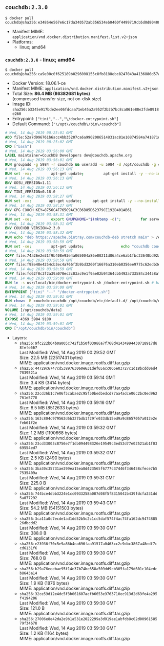 ## `couchdb:2.3.0`

```console
$ docker pull couchdb@sha256:e34864e567e6c17da340572ab356534eb0460f4499719cb5d0d8040806582aa7
```

-	Manifest MIME: `application/vnd.docker.distribution.manifest.list.v2+json`
-	Platforms:
	-	linux; amd64

### `couchdb:2.3.0` - linux; amd64

```console
$ docker pull couchdb@sha256:ca9e00c0f625189b0296008155c8fb8188ebc8247043a4136880d57a9a110d88
```

-	Docker Version: 18.06.1-ce
-	Manifest MIME: `application/vnd.docker.distribution.manifest.v2+json`
-	Total Size: **86.4 MB (86382681 bytes)**  
	(compressed transfer size, not on-disk size)
-	Image ID: `sha256:b3345e917bde2ee06fdcaa71eb45a2a952f2b2b7bc8ca861e88e2fde8918e260`
-	Entrypoint: `["tini","--","\/docker-entrypoint.sh"]`
-	Default Command: `["\/opt\/couchdb\/bin\/couchdb"]`

```dockerfile
# Wed, 14 Aug 2019 00:25:01 GMT
ADD file:52a7d996761b6acc4bb35207ca6a9902086514831ac81e10874584a741871d22 in / 
# Wed, 14 Aug 2019 00:25:02 GMT
CMD ["bash"]
# Wed, 14 Aug 2019 03:56:00 GMT
LABEL maintainer=CouchDB Developers dev@couchdb.apache.org
# Wed, 14 Aug 2019 03:56:01 GMT
RUN groupadd -g 5984 -r couchdb && useradd -u 5984 -d /opt/couchdb -g couchdb couchdb
# Wed, 14 Aug 2019 03:56:13 GMT
RUN set -ex;         apt-get update;         apt-get install -y --no-install-recommends                 apt-transport-https                 ca-certificates                 dirmngr                 gnupg         ;         rm -rf /var/lib/apt/lists/*
# Wed, 14 Aug 2019 03:56:13 GMT
ENV GOSU_VERSION=1.11
# Wed, 14 Aug 2019 03:56:13 GMT
ENV TINI_VERSION=0.18.0
# Wed, 14 Aug 2019 03:58:27 GMT
RUN set -ex; 		apt-get update; 	apt-get install -y --no-install-recommends wget; 	rm -rf /var/lib/apt/lists/*; 		dpkgArch="$(dpkg --print-architecture | awk -F- '{ print $NF }')"; 		wget -O /usr/local/bin/gosu "https://github.com/tianon/gosu/releases/download/${GOSU_VERSION}/gosu-$dpkgArch"; 	wget -O /usr/local/bin/gosu.asc "https://github.com/tianon/gosu/releases/download/$GOSU_VERSION/gosu-$dpkgArch.asc"; 	export GNUPGHOME="$(mktemp -d)";         for server in $(shuf -e pgpkeys.mit.edu             ha.pool.sks-keyservers.net             hkp://p80.pool.sks-keyservers.net:80             pgp.mit.edu) ; do         gpg --batch --keyserver $server --recv-keys B42F6819007F00F88E364FD4036A9C25BF357DD4 && break || : ;         done; 	gpg --batch --verify /usr/local/bin/gosu.asc /usr/local/bin/gosu; 	rm -rf "$GNUPGHOME" /usr/local/bin/gosu.asc; 	chmod +x /usr/local/bin/gosu; 	gosu nobody true;     	wget -O /usr/local/bin/tini "https://github.com/krallin/tini/releases/download/v${TINI_VERSION}/tini-$dpkgArch"; 	wget -O /usr/local/bin/tini.asc "https://github.com/krallin/tini/releases/download/v${TINI_VERSION}/tini-$dpkgArch.asc"; 	export GNUPGHOME="$(mktemp -d)";         for server in $(shuf -e pgpkeys.mit.edu             ha.pool.sks-keyservers.net             hkp://p80.pool.sks-keyservers.net:80             pgp.mit.edu) ; do         gpg --batch --keyserver $server --recv-keys 595E85A6B1B4779EA4DAAEC70B588DFF0527A9B7 && break || : ;         done; 	gpg --batch --verify /usr/local/bin/tini.asc /usr/local/bin/tini; 	rm -rf "$GNUPGHOME" /usr/local/bin/tini.asc; 	chmod +x /usr/local/bin/tini;         apt-get purge -y --auto-remove wget; 	tini --version
# Wed, 14 Aug 2019 03:58:27 GMT
ENV GPG_COUCH_KEY=8756C4F765C9AC3CB6B85D62379CE192D401AB61
# Wed, 14 Aug 2019 03:58:31 GMT
RUN set -xe;         export GNUPGHOME="$(mktemp -d)";         for server in $(shuf -e pgpkeys.mit.edu             ha.pool.sks-keyservers.net             hkp://p80.pool.sks-keyservers.net:80             pgp.mit.edu) ; do                 gpg --batch --keyserver $server --recv-keys $GPG_COUCH_KEY && break || : ;         done;         gpg --batch --export $GPG_COUCH_KEY > /etc/apt/trusted.gpg.d/couchdb.gpg;         command -v gpgconf && gpgconf --kill all || :;         rm -rf "$GNUPGHOME";         apt-key list
# Wed, 14 Aug 2019 03:58:31 GMT
ENV COUCHDB_VERSION=2.3.0
# Wed, 14 Aug 2019 03:58:32 GMT
RUN echo "deb https://apache.bintray.com/couchdb-deb stretch main" > /etc/apt/sources.list.d/couchdb.list
# Wed, 14 Aug 2019 03:58:59 GMT
RUN set -xe;         apt-get update;                 echo "couchdb couchdb/mode select none" | debconf-set-selections;         DEBIAN_FRONTEND=noninteractive apt-get install -y --allow-downgrades --allow-remove-essential --allow-change-held-packages                 couchdb="$COUCHDB_VERSION"~stretch         ;         rmdir /var/lib/couchdb /var/log/couchdb;         rm /opt/couchdb/data /opt/couchdb/var/log;         mkdir -p /opt/couchdb/data /opt/couchdb/var/log;         chown couchdb:couchdb /opt/couchdb/data /opt/couchdb/var/log;         chmod 777 /opt/couchdb/data /opt/couchdb/var/log;         rm /opt/couchdb/etc/default.d/10-filelog.ini;         rm -rf /var/lib/apt/lists/*
# Wed, 14 Aug 2019 03:58:59 GMT
COPY file:74a26e2e31f9b408e93e4a065004a86e00211d06a4ce6ab1fbc23640bd92a929 in /opt/couchdb/etc/default.d/ 
# Wed, 14 Aug 2019 03:58:59 GMT
COPY file:f98e48e4254cb3ec4a766f3b9bd3260f16676a310eb0356ee9775c62edb3e8f3 in /opt/couchdb/etc/ 
# Wed, 14 Aug 2019 03:58:59 GMT
COPY file:fc62f0c3f2a39a070ec3c03ac9e1f9ae02b94364cb5492a733584c34458af969 in /usr/local/bin 
# Wed, 14 Aug 2019 03:59:00 GMT
RUN ln -s usr/local/bin/docker-entrypoint.sh /docker-entrypoint.sh # backwards compat
# Wed, 14 Aug 2019 03:59:00 GMT
ENTRYPOINT ["tini" "--" "/docker-entrypoint.sh"]
# Wed, 14 Aug 2019 03:59:01 GMT
RUN chown -R couchdb:couchdb /opt/couchdb/etc/default.d/ /opt/couchdb/etc/vm.args
# Wed, 14 Aug 2019 03:59:01 GMT
VOLUME [/opt/couchdb/data]
# Wed, 14 Aug 2019 03:59:01 GMT
EXPOSE 4369 5984 9100
# Wed, 14 Aug 2019 03:59:01 GMT
CMD ["/opt/couchdb/bin/couchdb"]
```

-	Layers:
	-	`sha256:9fc222b64b0a005c742f1b50f03986a7f768d41434994430718917d88fefe567`  
		Last Modified: Wed, 14 Aug 2019 00:29:52 GMT  
		Size: 22.5 MB (22517431 bytes)  
		MIME: application/vnd.docker.image.rootfs.diff.tar.gzip
	-	`sha256:44729c6747cd5389763060e631def65acc065e03727c1d18bcdd0ed47839521a`  
		Last Modified: Wed, 14 Aug 2019 03:59:14 GMT  
		Size: 3.4 KB (3414 bytes)  
		MIME: application/vnd.docker.image.rootfs.diff.tar.gzip
	-	`sha256:22cd36b1c7e06f5cabae2c95f50bedbedcd77aa4adce06c2bc0ed962761e5778`  
		Last Modified: Wed, 14 Aug 2019 03:59:16 GMT  
		Size: 8.5 MB (8512633 bytes)  
		MIME: application/vnd.docker.image.rootfs.diff.tar.gzip
	-	`sha256:163c804c979562d6b327bdb1f29fe033db15ed9a9d8657057a012e2efeb61f2e`  
		Last Modified: Wed, 14 Aug 2019 03:59:32 GMT  
		Size: 1.2 MB (1190668 bytes)  
		MIME: application/vnd.docker.image.rootfs.diff.tar.gzip
	-	`sha256:23cd33003c8756e7f1db094498326e19549c3ed52d77e02521ab1f0369554ed7`  
		Last Modified: Wed, 14 Aug 2019 03:59:32 GMT  
		Size: 2.5 KB (2490 bytes)  
		MIME: application/vnd.docker.image.rootfs.diff.tar.gzip
	-	`sha256:3ba30c35731ae299ea15ea8d423565f6777c37446f346458cfece7b57535409a`  
		Last Modified: Wed, 14 Aug 2019 03:59:31 GMT  
		Size: 225.0 B  
		MIME: application/vnd.docker.image.rootfs.diff.tar.gzip
	-	`sha256:744bce4dbb3224e1cc0933258a007d08f5f8315042b439fdcfa231dd5a077292`  
		Last Modified: Wed, 14 Aug 2019 03:59:43 GMT  
		Size: 54.2 MB (54151503 bytes)  
		MIME: application/vnd.docker.image.rootfs.diff.tar.gzip
	-	`sha256:3ca11a0c7ecde1ad1dd52b5c2c1cc5daf574f4ac74fa162dc947488526dbcdd2`  
		Last Modified: Wed, 14 Aug 2019 03:59:30 GMT  
		Size: 388.0 B  
		MIME: application/vnd.docker.image.rootfs.diff.tar.gzip
	-	`sha256:e23936f70c5e9a86b4ea696faa91517a0463cc2c9dbc3867a48edf7ccd6131f6`  
		Last Modified: Wed, 14 Aug 2019 03:59:30 GMT  
		Size: 768.0 B  
		MIME: application/vnd.docker.image.rootfs.diff.tar.gzip
	-	`sha256:b29a76eeebae95f14e37b74bc658a509dd9cb305fa179d601c104edcb8643a14`  
		Last Modified: Wed, 14 Aug 2019 03:59:30 GMT  
		Size: 1.9 KB (1876 bytes)  
		MIME: application/vnd.docker.image.rootfs.diff.tar.gzip
	-	`sha256:32ce59d12e4dc5f3b061607acfb6653e9763710ec913d2d63fe4a295f4194206`  
		Last Modified: Wed, 14 Aug 2019 03:59:30 GMT  
		Size: 121.0 B  
		MIME: application/vnd.docker.image.rootfs.diff.tar.gzip
	-	`sha256:27006e8e42da2e9b1a531e2022299a3d019ae1abfdb8c02d0096158579f34678`  
		Last Modified: Wed, 14 Aug 2019 03:59:30 GMT  
		Size: 1.2 KB (1164 bytes)  
		MIME: application/vnd.docker.image.rootfs.diff.tar.gzip
